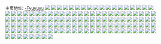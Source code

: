 主页地址: [-Fyuyuyu](https://weibo.com/u/2179615115) 
![](https://wx4.sinaimg.cn/mw2000/81ea498bly1h9pttwqsr4j20u00u0n3k.jpg) 
![](https://wx4.sinaimg.cn/mw2000/81ea498bly1h9pttwwaj4j20u0161n6r.jpg) 
![](https://wx4.sinaimg.cn/mw2000/81ea498bly1h9pttcf8ebj20u00u0dml.jpg) 
![](https://wx4.sinaimg.cn/mw2000/81ea498bly1h9ptowt9b9j20u00u0429.jpg) 
![](https://wx4.sinaimg.cn/mw2000/81ea498bly1h9ptogjbwij20k00zkq7w.jpg) 
![](https://wx4.sinaimg.cn/mw2000/81ea498bly1h9ptnedkeaj20u00u00xp.jpg) 
![](https://wx4.sinaimg.cn/mw2000/81ea498bly1h65cj1327wj229z31rx6r.jpg) 
![](https://wx4.sinaimg.cn/mw2000/81ea498bly1h65cj2f8vij22c02c07wh.jpg) 
![](https://wx4.sinaimg.cn/mw2000/81ea498bly1h65cj35ru5j21y71y7b2a.jpg) 
![](https://wx4.sinaimg.cn/mw2000/81ea498bly1h65cj4qch7j221r21r4b9.jpg) 
![](https://wx4.sinaimg.cn/mw2000/81ea498bly1h51kumx3uuj21or1pw1kx.jpg) 
![](https://wx4.sinaimg.cn/mw2000/81ea498bly1h51kug4aacj21sl1sl4qp.jpg) 
![](https://wx4.sinaimg.cn/mw2000/81ea498bly1h4lfest7s1j20u00u0afg.jpg) 
![](https://wx4.sinaimg.cn/mw2000/81ea498bly1h4420sh0ulj20u0140alg.jpg) 
![](https://wx4.sinaimg.cn/mw2000/81ea498bly1h325irq3gbj22902907wi.jpg) 
![](https://wx4.sinaimg.cn/mw2000/81ea498bly1h325ikt3kzj222n22ne81.jpg) 
![](https://wx4.sinaimg.cn/mw2000/81ea498bly1h325iw1638j21yc2lskjm.jpg) 
![](https://wx4.sinaimg.cn/mw2000/81ea498bly1h325j1bgz1j22782xn7wj.jpg) 
![](https://wx4.sinaimg.cn/mw2000/81ea498bly1h325j3zf27j21tp1tpe70.jpg) 
![](https://wx4.sinaimg.cn/mw2000/81ea498bly1h2l6p2mgujj20wi0mpjwz.jpg) 
![](https://wx4.sinaimg.cn/mw2000/81ea498bly1h1rxp2p03mj222d22d4qp.jpg) 
![](https://wx4.sinaimg.cn/mw2000/81ea498bly1h1rxp41f78j23402c0e83.jpg) 
![](https://wx4.sinaimg.cn/mw2000/81ea498bly1h16wn07ptbj228g28gu0z.jpg) 
![](https://wx4.sinaimg.cn/mw2000/81ea498bly1h16wmj6lu6j2284284u0x.jpg) 
![](https://wx4.sinaimg.cn/mw2000/81ea498bly1h16wmd9mmvj22c02c0e81.jpg) 
![](https://wx4.sinaimg.cn/mw2000/81ea498bly1h16wn5fngij220a20aqv6.jpg) 
![](https://wx4.sinaimg.cn/mw2000/81ea498bly1h0z974wqn7j22c02c0kjm.jpg) 
![](https://wx4.sinaimg.cn/mw2000/81ea498bly1h0z975phr0j22at2at7wi.jpg) 
![](https://wx4.sinaimg.cn/mw2000/81ea498bly1h0qrfmfwi8j22cg35se82.jpg) 
![](https://wx4.sinaimg.cn/mw2000/81ea498bly1h0jo2zq66pj21vy1ws7ra.jpg) 
![](https://wx4.sinaimg.cn/mw2000/81ea498bly1h0jo3qpb9mj22722727wh.jpg) 
![](https://wx4.sinaimg.cn/mw2000/81ea498bly1h0jo3il0kjj229y2ave81.jpg) 
![](https://wx4.sinaimg.cn/mw2000/81ea498bly1h0jo3noyz7j22c02c01kx.jpg) 
![](https://wx4.sinaimg.cn/mw2000/81ea498bly1h0jo3oqy3yj21yp1yptyh.jpg) 
![](https://wx4.sinaimg.cn/mw2000/81ea498bly1h0jo3lbxcwj21ot1penlq.jpg) 
![](https://wx4.sinaimg.cn/mw2000/81ea498bly1h0jo36scvqj21hx1hxh4g.jpg) 
![](https://wx4.sinaimg.cn/mw2000/81ea498bly1h0jo3m7biij21l61l6dvp.jpg) 
![](https://wx4.sinaimg.cn/mw2000/81ea498bly1h0jo45x77bj22c02c01ky.jpg) 
![](https://wx4.sinaimg.cn/mw2000/81ea498bly1gzdctoh9fqj20u00u0gql.jpg) 
![](https://wx4.sinaimg.cn/mw2000/81ea498bly1gzdctqg1nzj20u0190n5z.jpg) 
![](https://wx4.sinaimg.cn/mw2000/81ea498bly1gz2gs47fsuj20u01dcnjf.jpg) 
![](https://wx4.sinaimg.cn/mw2000/81ea498bly1gyb5skczsmj20u00u0wjx.jpg) 
![](https://wx4.sinaimg.cn/mw2000/81ea498bly1gyb5ta1kgcj20u00u0jwj.jpg) 
![](https://wx4.sinaimg.cn/mw2000/81ea498bly1gxon1dqm59j20u00u0acu.jpg) 
![](https://wx4.sinaimg.cn/mw2000/81ea498bly1gxon1e6zwnj20u00u00uy.jpg) 
![](https://wx4.sinaimg.cn/mw2000/81ea498bly1gxlt6vksxlj224z24zx6p.jpg) 
![](https://wx4.sinaimg.cn/mw2000/81ea498bly1gxlt6xontgj22c02c01ky.jpg) 
![](https://wx4.sinaimg.cn/mw2000/81ea498bly1gxlt6y542cj21wk1wkav1.jpg) 
![](https://wx4.sinaimg.cn/mw2000/81ea498bly1gxlt6z7qbij21tm1u2b29.jpg) 
![](https://wx4.sinaimg.cn/mw2000/81ea498bly1gxlt6znyk5j21o01o0hdt.jpg) 
![](https://wx4.sinaimg.cn/mw2000/81ea498bly1gxlt7mnle6j229u29unpd.jpg) 
![](https://wx4.sinaimg.cn/mw2000/81ea498bly1gxlt7ok8wrj22c02c0hdu.jpg) 
![](https://wx4.sinaimg.cn/mw2000/81ea498bly1gxdkgeskkpj22c02c0npd.jpg) 
![](https://wx4.sinaimg.cn/mw2000/81ea498bly1gxdkgduc63j20zk0zk0xc.jpg) 
![](https://wx4.sinaimg.cn/mw2000/81ea498bly1gxdkh68jy3j20tu0tu7bc.jpg) 
![](https://wx4.sinaimg.cn/mw2000/81ea498bly1gxdkgiappwj22c02c0kjl.jpg) 
![](https://wx4.sinaimg.cn/mw2000/81ea498bly1gwxbw76v5cj22952951ky.jpg) 
![](https://wx4.sinaimg.cn/mw2000/81ea498bly1gwxbwbm7f4j228a28a4qq.jpg) 
![](https://wx4.sinaimg.cn/mw2000/81ea498bly1gwxbwf5uiyj229b30xx6p.jpg) 
![](https://wx4.sinaimg.cn/mw2000/81ea498bly1gwxbwgg5czj22c0340hdt.jpg) 
![](https://wx4.sinaimg.cn/mw2000/81ea498bly1gwxbwk1upsj22c02c0b29.jpg) 
![](https://wx4.sinaimg.cn/mw2000/81ea498bly1gwxbwzj5sfj22c02c0u0z.jpg) 
![](https://wx4.sinaimg.cn/mw2000/81ea498bly1gwxbx1txa4j22c02c0b2a.jpg) 
![](https://wx4.sinaimg.cn/mw2000/81ea498bly1gwxbx67gsxj22c02c0npe.jpg) 
![](https://wx4.sinaimg.cn/mw2000/81ea498bly1gwxbx9ejo9j22c02c01ky.jpg) 
![](https://wx4.sinaimg.cn/mw2000/81ea498bly1gwxbxgo05xj20tu0tuwqa.jpg) 
![](https://wx4.sinaimg.cn/mw2000/81ea498bly1gwxbxcf214j22c02c0u0x.jpg) 
![](https://wx4.sinaimg.cn/mw2000/81ea498bly1gwxbxf1gcsj22c02c0x6p.jpg) 
![](https://wx4.sinaimg.cn/mw2000/002nvrsvly1gv5x1102owj62852yvqv702.jpg) 
![](https://wx4.sinaimg.cn/mw2000/81ea498bly1gv5x12xgbjj22c02c07wi.jpg) 
![](https://wx4.sinaimg.cn/mw2000/002nvrsvly1gv5x13uea0j60tu0tugsk02.jpg) 
![](https://wx4.sinaimg.cn/mw2000/002nvrsvly1gv5x152kiuj62c02c07wi02.jpg) 
![](https://wx4.sinaimg.cn/mw2000/002nvrsvly1gv5x16m759j62c02c0e8102.jpg) 
![](https://wx4.sinaimg.cn/mw2000/002nvrsvly1gv5x18t9rlj63402c0hdv02.jpg) 
![](https://wx4.sinaimg.cn/mw2000/81ea498bly1gv5x1bgpy5j23402c0b2b.jpg) 
![](https://wx4.sinaimg.cn/mw2000/002nvrsvly1gv5x1egj88j62c02c0qv602.jpg) 
![](https://wx4.sinaimg.cn/mw2000/002nvrsvly1gv5x0wyzkjj63402c0x6q02.jpg) 
![](https://wx4.sinaimg.cn/mw2000/81ea498bly1gu8j366ybcj22c02c0qv5.jpg) 
![](https://wx4.sinaimg.cn/mw2000/002nvrsvly1gu8j380nnqj62c02c0kjm02.jpg) 
![](https://wx4.sinaimg.cn/mw2000/002nvrsvly1gu8j350zpij623o23ou0x02.jpg) 
![](https://wx4.sinaimg.cn/mw2000/002nvrsvly1gu8j39ghhrj62c02c0b2a02.jpg) 
![](https://wx4.sinaimg.cn/mw2000/002nvrsvly1gu8j3arm2bj62c02c0b2902.jpg) 
![](https://wx4.sinaimg.cn/mw2000/002nvrsvly1gu8j3dkgbkj62c02c07wj02.jpg) 
![](https://wx4.sinaimg.cn/mw2000/81ea498bly1gu8j3eofkuj22c02c01ky.jpg) 
![](https://wx4.sinaimg.cn/mw2000/002nvrsvly1gu8j3gp249j61zp1zpe8202.jpg) 
![](https://wx4.sinaimg.cn/mw2000/002nvrsvly1gu8j3pvh5vj60vq0vqe1h02.jpg) 
![](https://wx4.sinaimg.cn/mw2000/002nvrsvly1gtfd5uo29hj60u015d15n02.jpg) 
![](https://wx4.sinaimg.cn/mw2000/002nvrsvly1gtfd5u9l7mj60u014014d02.jpg) 
![](https://wx4.sinaimg.cn/mw2000/002nvrsvly1gtfd5skgl4j60u0141k2n02.jpg) 
![](https://wx4.sinaimg.cn/mw2000/002nvrsvly1gtfd5s9q6yj60u01407c202.jpg) 
![](https://wx4.sinaimg.cn/mw2000/002nvrsvly1gtfd5vjrpoj60u00u0wiz02.jpg) 
![](https://wx4.sinaimg.cn/mw2000/002nvrsvly1gtfd5v3gbfj60u00u0k1i02.jpg) 
![](https://wx4.sinaimg.cn/mw2000/81ea498bly1gt2rm3ftuyj20u013zwni.jpg) 
![](https://wx4.sinaimg.cn/mw2000/81ea498bly1gt2rm4g386j20u00u0106.jpg) 
![](https://wx4.sinaimg.cn/mw2000/81ea498bly1gt2rm4pcujj20u00u0tgf.jpg) 
![](https://wx4.sinaimg.cn/mw2000/81ea498bly1gt2rm5x42fj20u00u07a6.jpg) 
![](https://wx4.sinaimg.cn/mw2000/81ea498bly1gt2rm6z8f6j20u0140wr3.jpg) 
![](https://wx4.sinaimg.cn/mw2000/81ea498bly1gt2rm7cjp5j20u0140qf3.jpg) 
![](https://wx4.sinaimg.cn/mw2000/81ea498bly1gt2rm7x3dfj20u0140ah9.jpg) 
![](https://wx4.sinaimg.cn/mw2000/81ea498bly1gt2rm86djrj20u00u0tf4.jpg) 
![](https://wx4.sinaimg.cn/mw2000/81ea498bly1gt2rm7n3s2j20u0140k21.jpg) 
![](https://wx4.sinaimg.cn/mw2000/81ea498bly1gt2rm8rv7dj20u00u047i.jpg) 
![](https://wx4.sinaimg.cn/mw2000/81ea498bly1gt2rm8h7iij20u00u0aj9.jpg) 
![](https://wx4.sinaimg.cn/mw2000/81ea498bly1gt2rm91bv2j20u00u078k.jpg) 
![](https://wx4.sinaimg.cn/mw2000/81ea498bly1gt2rm9dbdnj20u00u0wng.jpg) 
![](https://wx4.sinaimg.cn/mw2000/81ea498bly1gt2rm9qiv5j20u00u0wh2.jpg) 
![](https://wx4.sinaimg.cn/mw2000/81ea498bly1gt2rma2zdcj20u00u07fj.jpg) 
![](https://wx4.sinaimg.cn/mw2000/81ea498bly1gspzzddnhzj20u00u0acl.jpg) 
![](https://wx4.sinaimg.cn/mw2000/81ea498bly1gsdj81rcl7j20pt0ptjxy.jpg) 
![](https://wx4.sinaimg.cn/mw2000/81ea498bly1grqbn4uhjgj20u00u0jy4.jpg) 
![](https://wx4.sinaimg.cn/mw2000/81ea498bly1grqbn2bkhoj20u01le7g6.jpg) 
![](https://wx4.sinaimg.cn/mw2000/81ea498bly1grqbn3bwdbj20u0140k3i.jpg) 
![](https://wx4.sinaimg.cn/mw2000/81ea498bly1grqbn3tp7vj20u0140ajc.jpg) 
![](https://wx4.sinaimg.cn/mw2000/81ea498bly1grqbn4buxsj20u0140aj6.jpg) 
![](https://wx4.sinaimg.cn/mw2000/81ea498bly1grqbn1lotrj20u0140th7.jpg) 
![](https://wx4.sinaimg.cn/mw2000/81ea498bly1gqvm0rpzzvj22c02c0npd.jpg) 
![](https://wx4.sinaimg.cn/mw2000/81ea498bly1gqlq0epv9hj20u00u0417.jpg) 
![](https://wx4.sinaimg.cn/mw2000/81ea498bly1gqlq0fx6qxj20u00u0tdx.jpg) 
![](https://wx4.sinaimg.cn/mw2000/81ea498bly1gq5k3uqxqvj20u00u043f.jpg) 
![](https://wx4.sinaimg.cn/mw2000/81ea498bly1gq5k3v0w8yj20u00u0dn2.jpg) 
![](https://wx4.sinaimg.cn/mw2000/81ea498bly1gq5k3vbonmj20u00u0gt3.jpg) 
![](https://wx4.sinaimg.cn/mw2000/81ea498bly1gq5k3ui0eej20u00u0wl3.jpg) 
![](https://wx4.sinaimg.cn/mw2000/81ea498bly1go7uhbj4gzj20wi17uker.jpg) 
![](https://wx4.sinaimg.cn/mw2000/81ea498bly1g45ho61id9j21400u0tnu.jpg) 
![](https://wx4.sinaimg.cn/mw2000/81ea498bgy1fzvtkqrdk4j233625q7wi.jpg) 
![](https://wx4.sinaimg.cn/mw2000/81ea498bgy1fzvtkmxcx1j23402c0qv5.jpg) 
